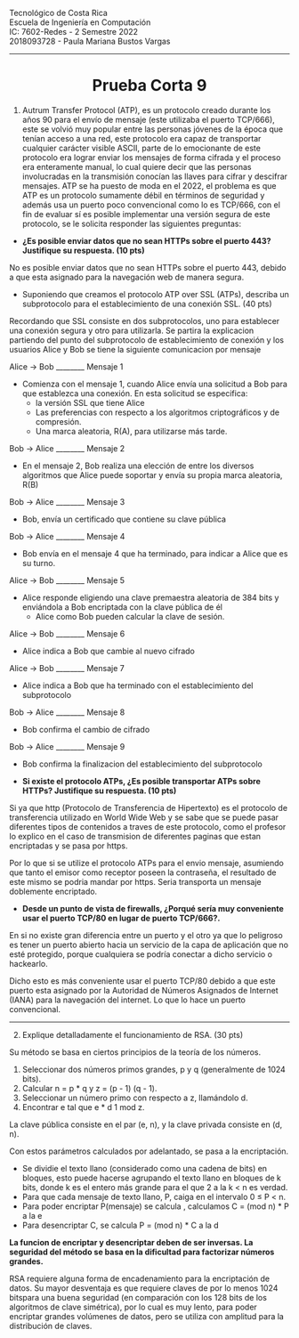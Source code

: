 Tecnológico de Costa Rica<br> 
Escuela de Ingeniería en Computación<br> 
IC: 7602-Redes  - 2 Semestre 2022 <br> 
2018093728 - Paula Mariana Bustos Vargas
______________________
<center> <h1> Prueba Corta 9 </h1> </center> 

1. Autrum Transfer Protocol (ATP), es un protocolo creado durante los años 90 para el envío de mensaje (este utilizaba el puerto TCP/666), este se volvió muy popular entre las personas jóvenes de la época que tenían acceso a una red, este protocolo era capaz de transportar cualquier carácter visible ASCII, parte de lo emocionante de este protocolo era lograr enviar los mensajes de forma cifrada y el proceso era enteramente manual, lo cual quiere decir que las personas involucradas en la transmisión conocían las llaves para cifrar y descifrar mensajes. ATP se ha puesto de moda en el 2022, el problema es que ATP es un protocolo sumamente débil en términos de seguridad y además usa un puerto poco convencional como lo es TCP/666, con el fin de evaluar sí es posible implementar una versión segura de este protocolo, se le solicita responder las siguientes preguntas:

- **¿Es posible enviar datos que no sean HTTPs sobre el puerto 443? Justifique su respuesta. (10 pts)**

No es posible enviar datos que no sean HTTPs sobre el puerto 443, debido a que esta asignado para la navegación web de manera segura. 

- Suponiendo que creamos el protocolo ATP over SSL (ATPs), describa un subprotocolo para el establecimiento de una conexión SSL. (40 pts)

Recordando que SSL consiste en dos subprotocolos, uno para establecer una conexión segura y otro para utilizarla.
Se partira la explicacion partiendo del punto del subprotocolo de establecimiento de conexión y los usuarios Alice y Bob se tiene la siguiente comunicacion por mensaje

Alice -> Bob ________   Mensaje 1

- Comienza con el mensaje 1, cuando Alice envía una solicitud a Bob para que establezca una conexión. En esta solicitud se especifica:
  - la versión SSL que tiene Alice
  - Las preferencias con respecto a los algoritmos criptográficos y de compresión. 
  - Una marca aleatoria, R(A), para utilizarse más tarde.

Bob -> Alice ________   Mensaje 2

- En el mensaje 2, Bob realiza una elección de entre los diversos algoritmos que Alice puede soportar y envía su propia marca aleatoria, R(B)

Bob -> Alice ________   Mensaje 3

- Bob, envía un certificado que contiene su clave pública

Bob -> Alice ________   Mensaje 4

- Bob envía en el mensaje 4 que ha terminado, para indicar a Alice que es su turno.

Alice -> Bob ________   Mensaje 5

- Alice responde eligiendo una clave premaestra aleatoria de 384 bits y enviándola a Bob encriptada con la clave pública de él
   - Alice como Bob pueden calcular la clave de sesión.

Alice -> Bob ________   Mensaje 6

- Alice indica a Bob que cambie al nuevo cifrado

Alice -> Bob ________   Mensaje 7

- Alice indica a Bob que ha terminado con el establecimiento del subprotocolo

Bob -> Alice ________   Mensaje 8

- Bob confirma el cambio de cifrado

Bob -> Alice ________   Mensaje 9

- Bob confirma la finalizacion del establecimiento del subprotocolo
  
- **Si existe el protocolo ATPs, ¿Es posible transportar ATPs sobre HTTPs? Justifique su respuesta. (10 pts)**

Si ya que http (Protocolo de Transferencia de Hipertexto) es el protocolo de transferencia utilizado en World Wide Web y se sabe que se puede pasar diferentes tipos de contenidos a traves de este protocolo, como el profesor lo explico en el caso de transmision de diferentes paginas que estan encriptadas y se pasa por https. 

Por lo que si se utilize el protocolo ATPs para el envio mensaje, asumiendo que tanto el emisor como receptor poseen la contraseña, el resultado de este mismo se podria mandar por https. Seria transporta un mensaje doblemente encriptado.

- **Desde un punto de vista de firewalls, ¿Porqué sería muy conveniente usar el puerto TCP/80 en lugar de puerto TCP/666?.**

En si no existe gran diferencia entre un puerto y el otro ya que lo peligroso es tener un puerto abierto hacia un servicio de la capa de aplicación que no esté protegido, porque cualquiera se podría conectar a dicho servicio o hackearlo.

Dicho esto es más conveniente usar el puerto TCP/80 debido a que este puerto esta asignado por la Autoridad de Números Asignados de Internet (IANA) para la navegación del internet. Lo que lo hace un puerto convencional.

______________________
2. Explique detalladamente el funcionamiento de RSA. (30 pts)

Su método se basa en ciertos principios de la teoría de los números.

1. Seleccionar dos números primos grandes, p y q (generalmente de 1024 bits).
2. Calcular n = p * q y z = (p - 1)  (q - 1).
3. Seleccionar un número primo con respecto a z, llamándolo d.
4. Encontrar e tal que e * d  1 mod z.

La clave pública consiste en el par (e, n), y la clave privada consiste en (d, n).

Con estos parámetros calculados por adelantado, se pasa a la encriptación.

- Se dividie el texto llano (considerado como una cadena de bits) en bloques, esto puede hacerse agrupando el texto llano en bloques de k bits, donde k es el entero más grande para el que 2 a la k < n es verdad.
- Para que cada mensaje de texto llano, P, caiga en el intervalo 0 ≤ P < n. 
- Para poder encriptar P(mensaje) se calcula , calculamos C = (mod n) * P a la e
- Para desencriptar C, se calcula P = (mod n) * C a la d 

**La funcion de encriptar y desencriptar deben de ser inversas. La seguridad del método se basa en la dificultad para factorizar números grandes.**

RSA requiere alguna forma de encadenamiento para la encriptación de datos. Su mayor desventaja es que requiere claves de por lo menos 1024 bitspara una buena seguridad (en comparación con los 128 bits de los algoritmos de clave simétrica), por lo cual es muy lento, para poder encriptar grandes volúmenes de datos, pero se utiliza con amplitud para la distribución de claves.